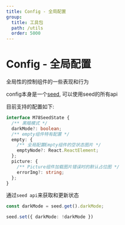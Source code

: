 ```yaml
---
title: Config - 全局配置
group:
  title: 工具包
  path: /utils
  order: 5000
---
```


# Config - 全局配置

全局性的控制组件的一些表现和行为
  
config本身是一个[seed](/docs/utils/seed), 可以使用seed的所有api

目前支持的配置如下:
```ts
interface M78SeedState {
  /** 黑暗模式 */
  darkMode?: boolean;
  /** empty组件特有配置 */
  empty: {
    /** 全局配置Empty组件的空状态图片 */
    emptyNode?: React.ReactElement;
  };
  picture: {
    /** Picture组件加载图片错误时的默认占位图 */
    errorImg?: string;
  };
}
```

通过`seed api`来获取和更新状态
```ts
const darkMode = seed.get().darkMode;

seed.set({ darkMode: !darkMode })
```

